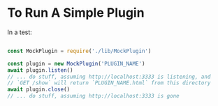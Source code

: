 To Run A Simple Plugin
======================

In a test:

```javascript

const MockPlugin = require('./lib/MockPlugin')

const plugin = new MockPlugin('PLUGIN_NAME')
await plugin.listen()
// ... do stuff, assuming http://localhost:3333 is listening, and
// `GET /show` will return `PLUGIN_NAME.html` from this directory
await plugin.close()
// ... do stuff, assuming http://localhost:3333 is gone
```
